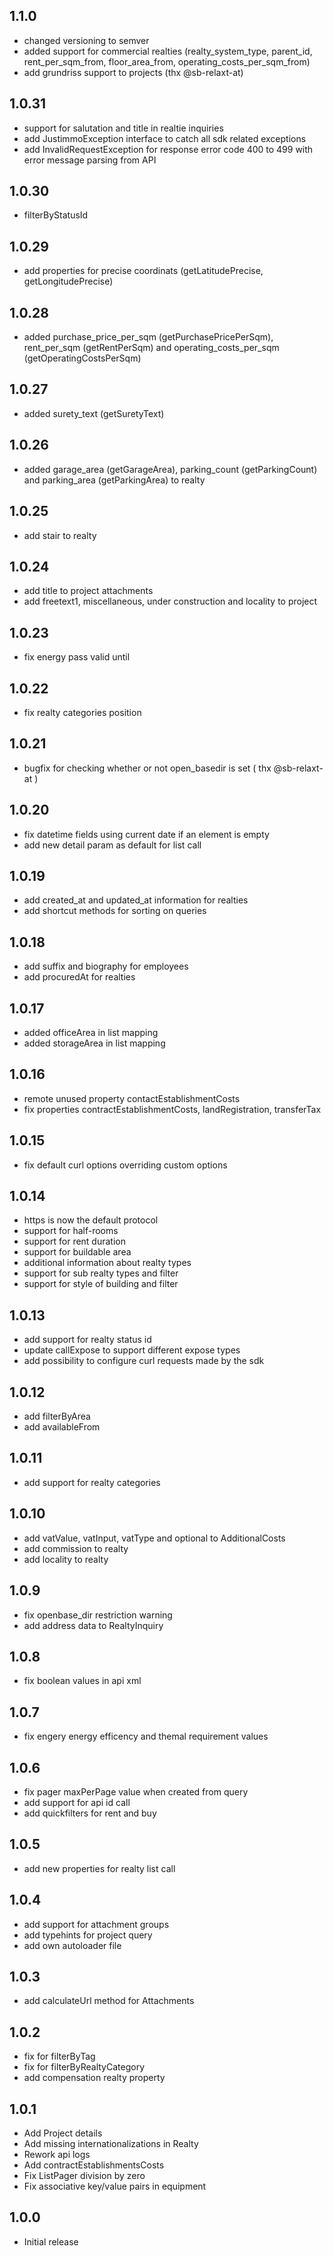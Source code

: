 ## 1.1.0
 * changed versioning to semver
 * added support for commercial realties (realty_system_type, parent_id, rent_per_sqm_from, floor_area_from, operating_costs_per_sqm_from)
 * add grundriss support to projects (thx @sb-relaxt-at)

## 1.0.31
 * support for salutation and title in realtie inquiries
 * add JustimmoException interface to catch all sdk related exceptions
 * add InvalidRequestException for response error code 400 to 499 with error message parsing from API

## 1.0.30
 * filterByStatusId

## 1.0.29
 * add properties for precise coordinats (getLatitudePrecise, getLongitudePrecise)
 
## 1.0.28
 * added purchase_price_per_sqm (getPurchasePricePerSqm), rent_per_sqm (getRentPerSqm) and operating_costs_per_sqm (getOperatingCostsPerSqm) 

## 1.0.27
 * added surety_text (getSuretyText)

## 1.0.26
 * added garage_area (getGarageArea), parking_count (getParkingCount) and parking_area (getParkingArea) to realty

## 1.0.25
 * add stair to realty

## 1.0.24
 * add title to project attachments
 * add freetext1, miscellaneous, under construction and locality to project

## 1.0.23
 * fix energy pass valid until

## 1.0.22
 * fix realty categories position

## 1.0.21
 * bugfix for checking whether or not open_basedir is set ( thx @sb-relaxt-at )

## 1.0.20
 * fix datetime fields using current date if an element is empty
 * add new detail param as default for list call

## 1.0.19
 * add created_at and updated_at information for realties
 * add shortcut methods for sorting on queries

## 1.0.18
* add suffix and biography for employees
* add procuredAt for realties

## 1.0.17
* added officeArea in list mapping
* added storageArea in list mapping

## 1.0.16
* remote unused property contactEstablishmentCosts
* fix properties contractEstablishmentCosts, landRegistration, transferTax

## 1.0.15
* fix default curl options overriding custom options

## 1.0.14
* https is now the default protocol
* support for half-rooms
* support for rent duration
* support for buildable area
* additional information about realty types
* support for sub realty types and filter
* support for style of building and filter

## 1.0.13
* add support for realty status id
* update callExpose to support different expose types
* add possibility to configure curl requests made by the sdk

## 1.0.12
* add filterByArea
* add availableFrom

## 1.0.11
* add support for realty categories

## 1.0.10
* add vatValue, vatInput, vatType and optional to AdditionalCosts
* add commission to realty
* add locality to realty

## 1.0.9
* fix openbase_dir restriction warning
* add address data to RealtyInquiry

## 1.0.8
* fix boolean values in api xml

## 1.0.7
* fix engery energy efficency and themal requirement values

## 1.0.6
* fix pager maxPerPage value when created from query
* add support for api id call
* add quickfilters for rent and buy

## 1.0.5
* add new properties for realty list call

## 1.0.4
* add support for attachment groups
* add typehints for project query
* add own autoloader file

## 1.0.3
* add calculateUrl method for Attachments

## 1.0.2
* fix for filterByTag
* fix for filterByRealtyCategory
* add compensation realty property

## 1.0.1
* Add Project details
* Add missing internationalizations in Realty
* Rework api logs
* Add contractEstablishmentsCosts
* Fix ListPager division by zero
* Fix associative key/value pairs in equipment

## 1.0.0
* Initial release
